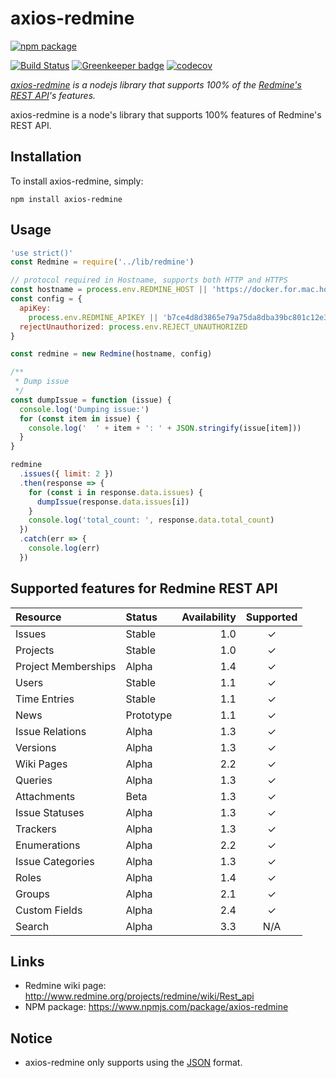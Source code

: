 axios-redmine
============

[![npm package](https://nodei.co/npm/axios-redmine.png?downloads=true&downloadRank=true&stars=true)](https://nodei.co/npm/axios-redmine/)

[![Build Status](https://travis-ci.org/lupinthe14th/axios-redmine.svg?branch=master)](https://travis-ci.org/lupinthe14th/axios-redmine)
[![Greenkeeper badge](https://badges.greenkeeper.io/lupinthe14th/axios-redmine.svg)](https://greenkeeper.io/)
[![codecov](https://codecov.io/gh/lupinthe14th/axios-redmine/branch/master/graph/badge.svg)](https://codecov.io/gh/lupinthe14th/axios-redmine)

*[axios-redmine](https://github.com/lupinthe14th/axios-redmine) is a nodejs library that supports 100% of the [Redmine's REST API](http://www.redmine.org/projects/redmine/wiki/Rest_api)'s features.*

axios-redmine is a node's library that supports 100% features of Redmine's REST API.
## Installation

To install axios-redmine, simply:

```shell
npm install axios-redmine
```

## Usage

```js
'use strict()'
const Redmine = require('../lib/redmine')

// protocol required in Hostname, supports both HTTP and HTTPS
const hostname = process.env.REDMINE_HOST || 'https://docker.for.mac.host.internal'
const config = {
  apiKey:
    process.env.REDMINE_APIKEY || 'b7ce4d8d3865e79a75da8dba39bc801c12e36488',
  rejectUnauthorized: process.env.REJECT_UNAUTHORIZED
}

const redmine = new Redmine(hostname, config)

/**
 * Dump issue
 */
const dumpIssue = function (issue) {
  console.log('Dumping issue:')
  for (const item in issue) {
    console.log('  ' + item + ': ' + JSON.stringify(issue[item]))
  }
}

redmine
  .issues({ limit: 2 })
  .then(response => {
    for (const i in response.data.issues) {
      dumpIssue(response.data.issues[i])
    }
    console.log('total_count: ', response.data.total_count)
  })
  .catch(err => {
    console.log(err)
  })
```

## Supported features for Redmine REST API

| Resource            | Status    | Availability | Supported |
|:--------------------|:----------|-------------:|:---------:|
| Issues              | Stable    |          1.0 |     ✓     |
| Projects            | Stable    |          1.0 |     ✓     |
| Project Memberships | Alpha     |          1.4 |     ✓     |
| Users               | Stable    |          1.1 |     ✓     |
| Time Entries        | Stable    |          1.1 |     ✓     |
| News                | Prototype |          1.1 |     ✓     |
| Issue Relations     | Alpha     |          1.3 |     ✓     |
| Versions            | Alpha     |          1.3 |     ✓     |
| Wiki Pages          | Alpha     |          2.2 |     ✓     |
| Queries             | Alpha     |          1.3 |     ✓     |
| Attachments         | Beta      |          1.3 |     ✓     |
| Issue Statuses      | Alpha     |          1.3 |     ✓     |
| Trackers            | Alpha     |          1.3 |     ✓     |
| Enumerations        | Alpha     |          2.2 |     ✓     |
| Issue Categories    | Alpha     |          1.3 |     ✓     |
| Roles               | Alpha     |          1.4 |     ✓     |
| Groups              | Alpha     |          2.1 |     ✓     |
| Custom Fields       | Alpha     |          2.4 |     ✓     |
| Search              | Alpha     |          3.3 |    N/A    |

## Links

* Redmine wiki page: http://www.redmine.org/projects/redmine/wiki/Rest_api
* NPM package: https://www.npmjs.com/package/axios-redmine


## Notice
+ axios-redmine only supports using the [JSON](http://en.wikipedia.org/wiki/JSON) format.
